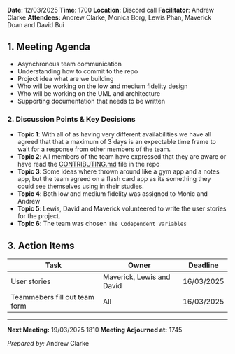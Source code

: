 **Date**: 12/03/2025
**Time**: 1700
**Location**: Discord call 
**Facilitator**: Andrew Clarke
**Attendees:** Andrew Clarke, Monica Borg, Lewis Phan, Maverick Doan and David Bui
 
## **1. Meeting Agenda**
- Asynchronous team communication
- Understanding how to commit to the repo
- Project idea what are we building
- Who will be working on the low and medium fidelity design
- Who will be working on the UML and architecture
- Supporting documentation that needs to be written


### **2. Discussion Points & Key Decisions**
- **Topic  1**: With all of as having very different availabilities we have all agreed that that a maximum of 3 days is an expectable time frame to wait for a response from other members of the team.
- **Topic  2**: All members of the team have expressed that they are aware or have read the [CONTRIBUTING.md](https://github.com/apscandy/CAB302-Project/blob/main/CONTRIBUTING.md) file in the repo 
- **Topic 3**: Some ideas where thrown around like a gym app and a notes app, but the team agreed on a flash card app as its something they could see themselves using in their studies.
- **Topic 4**: Both low and medium fidelity was assigned to Monic and Andrew 
- **Topic 5**: Lewis, David and Maverick volunteered to write the user stories for the project. 
- **Topic 6**: The team was chosen `The Codependent Variables`

## **3. Action Items**

| **Task**                      | **Owner**                 | **Deadline** |
| ----------------------------- | ------------------------- | ------------ |
| User stories                  | Maverick, Lewis and David | 16/03/2025   |
| Teammebers fill out team form | All                       | 16/03/2025   |


---
**Next Meeting:** 19/03/2025 1810
**Meeting Adjourned at:** 1745

_Prepared by:_ Andrew Clarke